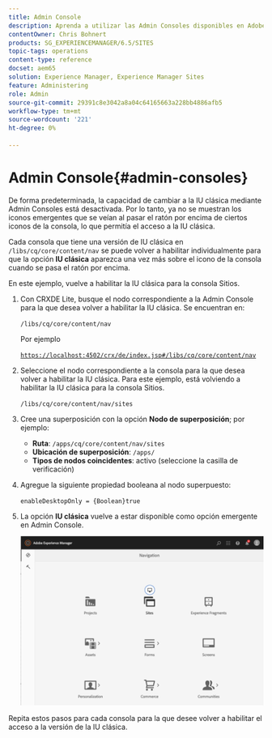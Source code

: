 ```yaml
---
title: Admin Console
description: Aprenda a utilizar las Admin Consoles disponibles en Adobe Experience Manager.
contentOwner: Chris Bohnert
products: SG_EXPERIENCEMANAGER/6.5/SITES
topic-tags: operations
content-type: reference
docset: aem65
solution: Experience Manager, Experience Manager Sites
feature: Administering
role: Admin
source-git-commit: 29391c8e3042a8a04c64165663a228bb4886afb5
workflow-type: tm+mt
source-wordcount: '221'
ht-degree: 0%

---
```



# Admin Console{#admin-consoles}

De forma predeterminada, la capacidad de cambiar a la IU clásica mediante Admin Consoles está desactivada. Por lo tanto, ya no se muestran los iconos emergentes que se veían al pasar el ratón por encima de ciertos iconos de la consola, lo que permitía el acceso a la IU clásica.

Cada consola que tiene una versión de IU clásica en `/libs/cq/core/content/nav` se puede volver a habilitar individualmente para que la opción **IU clásica** aparezca una vez más sobre el icono de la consola cuando se pasa el ratón por encima.

En este ejemplo, vuelve a habilitar la IU clásica para la consola Sitios.

1. Con CRXDE Lite, busque el nodo correspondiente a la Admin Console para la que desea volver a habilitar la IU clásica. Se encuentran en:

   `/libs/cq/core/content/nav`

   Por ejemplo

   [`https://localhost:4502/crx/de/index.jsp#/libs/cq/core/content/nav`](https://localhost:4502/crx/de/index.jsp#/libs/cq/core/content/nav)

1. Seleccione el nodo correspondiente a la consola para la que desea volver a habilitar la IU clásica. Para este ejemplo, está volviendo a habilitar la IU clásica para la consola Sitios.

   `/libs/cq/core/content/nav/sites`

1. Cree una superposición con la opción **Nodo de superposición**; por ejemplo:

   * **Ruta**: `/apps/cq/core/content/nav/sites`
   * **Ubicación de superposición**: `/apps/`
   * **Tipos de nodos coincidentes**: activo (seleccione la casilla de verificación)

1. Agregue la siguiente propiedad booleana al nodo superpuesto:

   `enableDesktopOnly = {Boolean}true`

1. La opción **IU clásica** vuelve a estar disponible como opción emergente en Admin Console.

   ![opción de ventana emergente de IU clásica](assets/syui-01-2019-02-27-15-16-55.png)

Repita estos pasos para cada consola para la que desee volver a habilitar el acceso a la versión de la IU clásica.
